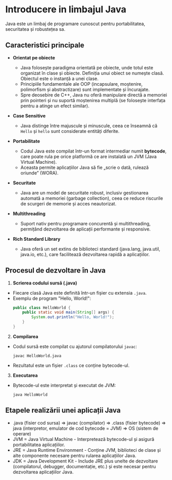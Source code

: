 # Introducere in limbajul Java

Java este un limbaj de programare cunoscut pentru portabilitatea, securitatea și robustețea sa.

## Caracteristici principale

- **Orientat pe obiecte**
  - Java folosește paradigma orientată pe obiecte, unde totul este organizat în clase și obiecte. Definiția unui obiect se numește clasă. Obiectul este o instanță a unei clase.
  - Principiile fundamentale ale OOP (incapsulare, moștenire, polimorfism și abstractizare) sunt implementate și încurajate.
  - Spre deosebire de C++, Java nu oferă manipulare directă a memoriei prin pointeri și nu suportă moștenirea multiplă (se folosește interfața pentru a atinge un efect similar).

- **Case Sensitive**
  - Java distinge între majuscule și minuscule, ceea ce înseamnă că `Hello` și `hello` sunt considerate entități diferite.

- **Portabilitate**
  - Codul Java este compilat într-un format intermediar numit **bytecode**, care poate rula pe orice platformă ce are instalată un JVM (Java Virtual Machine).
  - Aceasta permite aplicațiilor Java să fie „scrie o dată, rulează oriunde” (WORA).

- **Securitate**
  - Java are un model de securitate robust, inclusiv gestionarea automată a memoriei (garbage collection), ceea ce reduce riscurile de scurgeri de memorie și acces neautorizat.

- **Multithreading**
  - Suport nativ pentru programare concurentă și multithreading, permițând dezvoltarea de aplicații performante și responsive.

- **Rich Standard Library**
  - Java oferă un set extins de biblioteci standard (java.lang, java.util, java.io, etc.), care facilitează dezvoltarea rapidă a aplicațiilor.

## Procesul de dezvoltare în Java

1. **Scrierea codului sursă (.java)**
  - Fiecare clasă Java este definită într-un fișier cu extensia `.java`.
  - Exemplu de program "Hello, World!":
    ```java
    public class HelloWorld {
        public static void main(String[] args) {
            System.out.println("Hello, World!");
        }
    }
    ```

2. **Compilarea**
  - Codul sursă este compilat cu ajutorul compilatorului `javac`:
    ```
    javac HelloWorld.java
    ```
  - Rezultatul este un fișier `.class` ce conține bytecode-ul.

3. **Executarea**
  - Bytecode-ul este interpretat și executat de JVM:
    ```
    java HelloWorld
    ```

## Etapele realizării unei aplicații Java

- .java (fisier cod sursa) => javac (compilator) => .class (fisier bytecode) => java (interpretor, emulator de cod bytecode = JVM) => OS (sistem de operare)
- JVM = Java Virtual Machine - Interpretează bytecode-ul și asigură portabilitatea aplicațiilor.
- JRE = Java Runtime Environment - Conține JVM, biblioteci de clase și alte componente necesare pentru rularea aplicațiilor Java.
- JDK = Java Development Kit - Include JRE plus unelte de dezvoltare (compilatorul, debugger, documentație, etc.) și este necesar pentru dezvoltarea aplicațiilor Java.

